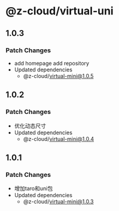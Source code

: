 # @z-cloud/virtual-uni

## 1.0.3

### Patch Changes

- add homepage add repository
- Updated dependencies
  - @z-cloud/virtual-mini@1.0.5

## 1.0.2

### Patch Changes

- 优化动态尺寸
- Updated dependencies
  - @z-cloud/virtual-mini@1.0.4

## 1.0.1

### Patch Changes

- 增加taro和uni包
- Updated dependencies
  - @z-cloud/virtual-mini@1.0.3
